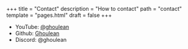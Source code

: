 +++
title = "Contact"
description = "How to contact"
path = "contact"
template = "pages.html"
draft = false
+++

- YouTube: [@ghoulean](https://www.youtube.com/@ghoulean)
- Github: [Ghoulean](https://github.com/Ghoulean)
- Discord: @ghoulean
